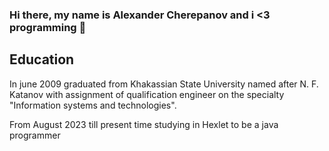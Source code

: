 ### Hi there, my name is Alexander Cherepanov and i <3 programming 👋
## Education
In june 2009 graduated from Khakassian State University named after N. F. Katanov with assignment of qualification engineer on the specialty "Information systems and technologies".

From August 2023 till present time studying in Hexlet to be a java programmer
<!--
**blonde2029/blonde2029** is a ✨ _special_ ✨ repository because its `README.md` (this file) appears on your GitHub profile.

Here are some ideas to get you started:

- 🔭 I’m currently working on ...
- 🌱 I’m currently learning ...
- 👯 I’m looking to collaborate on ...
- 🤔 I’m looking for help with ...
- 💬 Ask me about ...
- 📫 How to reach me: ...
- 😄 Pronouns: ...
- ⚡ Fun fact: ...
-->
